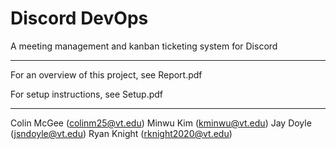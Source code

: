 # Discord DevOps

A meeting management and kanban ticketing system for Discord

---

For an overview of this project, see Report.pdf

For setup instructions, see Setup.pdf

---

Colin McGee (colinm25@vt.edu)
Minwu Kim (kminwu@vt.edu)
Jay Doyle (jsndoyle@vt.edu)
Ryan Knight (rknight2020@vt.edu)
